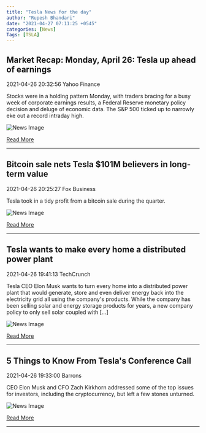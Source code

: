 ```yaml
---
title: "Tesla News for the day"
author: "Rupesh Bhandari"
date: "2021-04-27 07:11:25 +0545"
categories: [News]
Tags: [TSLA]
---
```


## Market Recap: Monday, April 26: Tesla up ahead of earnings

2021-04-26 20:32:56 Yahoo Finance

Stocks were in a holding pattern Monday, with traders bracing for a busy week of corporate earnings results, a Federal Reserve monetary policy decision and deluge of economic data. The S&P 500 ticked up to narrowly eke out a record intraday high.

![News Image](https://cdn.snapi.dev/images/v1/b/q/market-recap-monday-april-26-tesla-up-ahead-of-earnings-785915.jpg)

[Read More](https://www.youtube.com/watch?v=IPmoVLKwkUA)

---
        
## Bitcoin sale nets Tesla $101M believers in long-term value

2021-04-26 20:25:27 Fox Business

Tesla took in a tidy profit from a bitcoin sale during the quarter.

![News Image](https://cdn.snapi.dev/images/v1/i/w/shutterstock-496664848jpgquality90stripall-785913.jpg)

[Read More](https://www.foxbusiness.com/markets/bitcoin-sale-nets-tesla-101m)

---
        
## Tesla wants to make every home a distributed power plant

2021-04-26 19:41:13 TechCrunch

Tesla CEO Elon Musk wants to turn every home into a distributed power plant that would generate, store and even deliver energy back into the electricity grid all using the company's products. While the company has been selling solar and energy storage products for years, a new company policy to only sell solar coupled with […]

![News Image](https://cdn.snapi.dev/images/v1/i/8/tesla-powerwalljpgw533-785901.jpg)

[Read More](https://techcrunch.com/2021/04/26/tesla-wants-to-make-every-home-a-distributed-power-plant/)

---
        
## 5 Things to Know From Tesla's Conference Call

2021-04-26 19:33:00 Barrons

CEO Elon Musk and CFO Zach Kirkhorn addressed some of the top issues for investors, including the cryptocurrency, but left a few stones unturned.

![News Image](https://cdn.snapi.dev/images/v1/a/l/alexander-shatov-enocrpywt68-unsplash-2-736767-785881.jpg)

[Read More](https://www.barrons.com/articles/tesla-sold-some-bitcoin-and-4-more-things-to-know-from-its-earnings-call-51619480023)

---
        